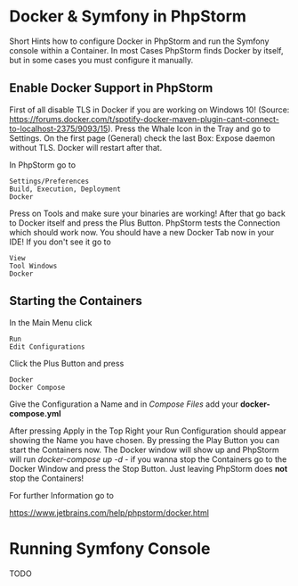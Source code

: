 # Docker & Symfony in PhpStorm

Short Hints how to configure Docker in PhpStorm and run the Symfony console 
within a Container. In most Cases PhpStorm finds Docker
by itself, but in some cases you must configure it manually.

## Enable Docker Support in PhpStorm

First of all disable TLS in Docker if you are working on Windows 10! 
(Source: https://forums.docker.com/t/spotify-docker-maven-plugin-cant-connect-to-localhost-2375/9093/15).
Press the Whale Icon in the Tray and go to Settings. On the first page (General)
check the last Box: Expose daemon without TLS. Docker will restart after that.

In PhpStorm go to

```
Settings/Preferences
Build, Execution, Deployment
Docker
```

Press on Tools and make sure your binaries are working! After that go back to 
Docker itself and press the Plus Button. PhpStorm tests the Connection which
should work now. You should have a new Docker Tab now in your IDE! If you don't see
it go to

```
View
Tool Windows
Docker
```

## Starting the Containers

In the Main Menu click

```
Run
Edit Configurations
```

Click the Plus Button and press

```
Docker
Docker Compose
```

Give the Configuration a Name and in *Compose Files* add your **docker-compose.yml**

After pressing Apply in the Top Right your Run Configuration should appear showing
the Name you have chosen. By pressing the Play Button you can start the
Containers now. The Docker window will show up and PhpStorm will run
*docker-compose up -d* - if you wanna stop the Containers go to the Docker
Window and press the Stop Button. Just leaving PhpStorm does **not** stop
the Containers!

For further Information go to

https://www.jetbrains.com/help/phpstorm/docker.html

# Running Symfony Console

TODO
